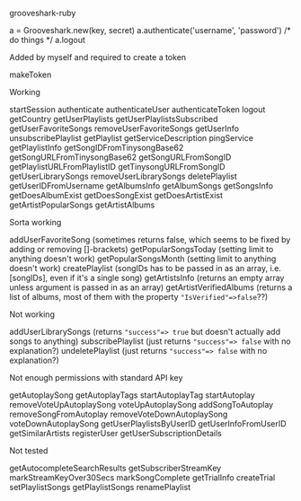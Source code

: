 grooveshark-ruby

a = Grooveshark.new(key, secret)
a.authenticate('username', 'password')
/* do things */
a.logout

Added by myself and required to create a token

makeToken

Working

startSession
authenticate
authenticateUser
authenticateToken
logout
getCountry
getUserPlaylists
getUserPlaylistsSubscribed
getUserFavoriteSongs
removeUserFavoriteSongs
getUserInfo
unsubscribePlaylist
getPlaylist
getServiceDescription
pingService
getPlaylistInfo
getSongIDFromTinysongBase62
getSongURLFromTinysongBase62
getSongURLFromSongID
getPlaylistURLFromPlaylistID
getTinysongURLFromSongID
getUserLibrarySongs
removeUserLibrarySongs
deletePlaylist
getUserIDFromUsername
getAlbumsInfo
getAlbumSongs
getSongsInfo
getDoesAlbumExist
getDoesSongExist
getDoesArtistExist
getArtistPopularSongs
getArtistAlbums

Sorta working

addUserFavoriteSong (sometimes returns false, which seems to be fixed by adding or removing []-brackets)
getPopularSongsToday (setting limit to anything doesn't work)
getPopularSongsMonth (setting limit to anything doesn't work)
createPlaylist (songIDs has to be passed in as an array, i.e. [songIDs], even if it's a single song)
getArtistsInfo (returns an empty array unless argument is passed in as an array)
getArtistVerifiedAlbums (returns a list of albums, most of them with the property `"IsVerified"=>false`??)

Not working

addUserLibrarySongs (returns `"success"=> true` but doesn't actually add songs to anything)
subscribePlaylist (just returns `"success"=> false` with no explanation?)
undeletePlaylist (just returns `"success"=> false` with no explanation?)

Not enough permissions with standard API key

getAutoplaySong
getAutoplayTags
startAutoplayTag
startAutoplay
removeVoteUpAutoplaySong
voteUpAutoplaySong
addSongToAutoplay
removeSongFromAutoplay
removeVoteDownAutoplaySong
voteDownAutoplaySong
getUserPlaylistsByUserID
getUserInfoFromUserID
getSimilarArtists
registerUser
getUserSubscriptionDetails

Not tested

getAutocompleteSearchResults
getSubscriberStreamKey
markStreamKeyOver30Secs
markSongComplete
getTrialInfo
createTrial
setPlaylistSongs
getPlaylistSongs
renamePlaylist